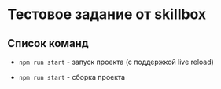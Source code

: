 # Тестовое задание от skillbox

## Список команд

* `npm run start` - запуск проекта (с поддержкой live reload)

* `npm run start` - сборка проекта